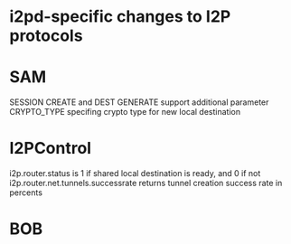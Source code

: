 i2pd-specific changes to I2P protocols
======================================

# SAM
SESSION CREATE and DEST GENERATE support additional parameter CRYPTO_TYPE specifing crypto type for new local destination  


# I2PControl
i2p.router.status is 1 if shared local destination is ready, and 0 if not  
i2p.router.net.tunnels.successrate returns tunnel creation success rate in percents  
# BOB
